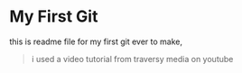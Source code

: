 # My First Git
this is readme file for my first git ever to make, 
> i used a video tutorial from traversy media on youtube